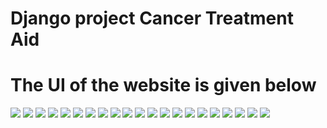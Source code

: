 # Django project Cancer Treatment Aid
<h1>The UI of the website is given below</h1>
<img src="SS/homepage.png">
<img src="SS/blog.png">
<img src="SS/commentsection.png">
<img src="SS/videos.png">
<img src="SS/donation.png">
<img src="SS/cancer.png">
<img src="SS/hospital.png">
<img src="SS/doctor.png">
<img src="SS/medicine.png">
<img src="SS/profile.png">
<img src="SS/order.png">
<img src="SS/contactwithDr.png">
<img src="SS/discussion.png">
<img src="SS/financial.png">
<img src="SS/doctorprofile.png">
<img src="SS/doctorreply.png">
<img src="SS/admin.png">
<img src="SS/dashboard.png">
<img src="SS/addmedicine.png">
<img src="SS/adddoctor.png">
<img src="SS/comments.png">
